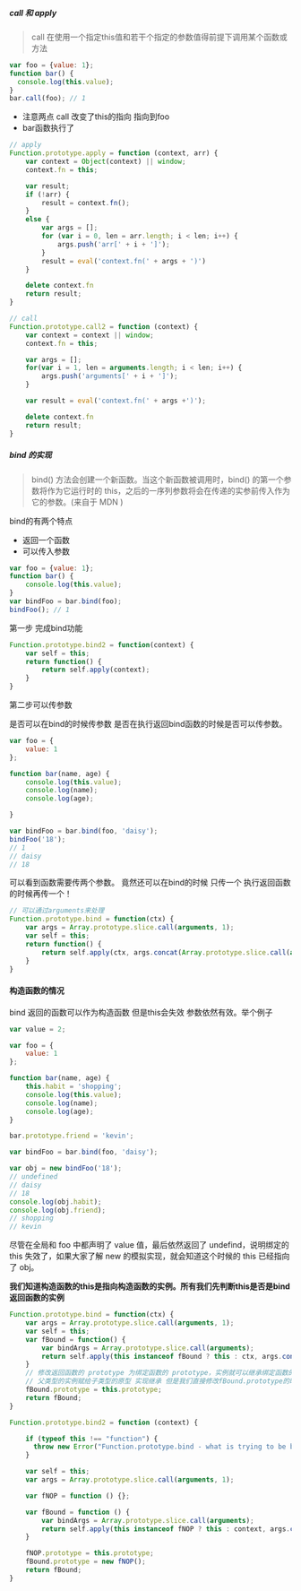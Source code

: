 







##### call 和 apply

> call 在使用一个指定this值和若干个指定的参数值得前提下调用某个函数或方法

```javascript
var foo = {value: 1};
function bar() {
  console.log(this.value);
}
bar.call(foo); // 1
```



* 注意两点 call 改变了this的指向 指向到foo
* bar函数执行了



```javascript
// apply
Function.prototype.apply = function (context, arr) {
    var context = Object(context) || window;
    context.fn = this;

    var result;
    if (!arr) {
        result = context.fn();
    }
    else {
        var args = [];
        for (var i = 0, len = arr.length; i < len; i++) {
            args.push('arr[' + i + ']');
        }
        result = eval('context.fn(' + args + ')')
    }

    delete context.fn
    return result;
}

// call
Function.prototype.call2 = function (context) {
    var context = context || window;
    context.fn = this;

    var args = [];
    for(var i = 1, len = arguments.length; i < len; i++) {
        args.push('arguments[' + i + ']');
    }

    var result = eval('context.fn(' + args +')');

    delete context.fn
    return result;
}
```



##### bind 的实现

> bind() 方法会创建一个新函数。当这个新函数被调用时，bind() 的第一个参数将作为它运行时的 this，之后的一序列参数将会在传递的实参前传入作为它的参数。(来自于 MDN )

bind的有两个特点 

* 返回一个函数
* 可以传入参数

```Javascript
var foo = {value: 1};
function bar() {
    console.log(this.value);
}
var bindFoo = bar.bind(foo);
bindFoo(); // 1
```



第一步 完成bind功能

```javascript
Function.prototype.bind2 = function(context) {
    var self = this;
    return function() {
        return self.apply(context);
    }
}
```



第二步可以传参数

是否可以在bind的时候传参数 是否在执行返回bind函数的时候是否可以传参数。

```javascript
var foo = {
    value: 1
};

function bar(name, age) {
    console.log(this.value);
    console.log(name);
    console.log(age);

}

var bindFoo = bar.bind(foo, 'daisy');
bindFoo('18');
// 1
// daisy
// 18
```

可以看到函数需要传两个参数。 竟然还可以在bind的时候 只传一个 执行返回函数的时候再传一个！

```javascript
// 可以通过arguments来处理
Function.prototype.bind = function(ctx) {
    var args = Array.prototype.slice.call(arguments, 1);
    var self = this;
    return function() {
        return self.apply(ctx, args.concat(Array.prototype.slice.call(arguments)));
    }
}
```



#### 构造函数的情况

bind 返回的函数可以作为构造函数 但是this会失效 参数依然有效。举个例子

```javascript
var value = 2;

var foo = {
    value: 1
};

function bar(name, age) {
    this.habit = 'shopping';
    console.log(this.value);
    console.log(name);
    console.log(age);
}

bar.prototype.friend = 'kevin';

var bindFoo = bar.bind(foo, 'daisy');

var obj = new bindFoo('18');
// undefined
// daisy
// 18
console.log(obj.habit);
console.log(obj.friend);
// shopping
// kevin
```

尽管在全局和 foo 中都声明了 value 值，最后依然返回了 undefind，说明绑定的 this 失效了，如果大家了解 new 的模拟实现，就会知道这个时候的 this 已经指向了 obj。



**我们知道构造函数的this是指向构造函数的实例。所有我们先判断this是否是bind返回函数的实例**

```javascript
Function.prototype.bind = function(ctx) {
    var args = Array.prototype.slice.call(arguments, 1);
    var self = this;
    var fBound = function() {
        var bindArgs = Array.prototype.slice.call(arguments);
        return self.apply(this instanceof fBound ? this : ctx, args.concat(bindArgs));
    }
    // 修改返回函数的 prototype 为绑定函数的 prototype，实例就可以继承绑定函数的原型中的值
    // 父类型的实例赋给子类型的原型 实现继承 但是我们直接修改fBound.prototype的时候 会修改绑定函数的原型 所以我们可以使用空函数中转
    fBound.prototype = this.prototype;
    return fBound;
}
```



```javascript
Function.prototype.bind2 = function (context) {

    if (typeof this !== "function") {
      throw new Error("Function.prototype.bind - what is trying to be bound is not callable");
    }

    var self = this;
    var args = Array.prototype.slice.call(arguments, 1);

    var fNOP = function () {};

    var fBound = function () {
        var bindArgs = Array.prototype.slice.call(arguments);
        return self.apply(this instanceof fNOP ? this : context, args.concat(bindArgs));
    }

    fNOP.prototype = this.prototype;
    fBound.prototype = new fNOP();
    return fBound;
}
```


